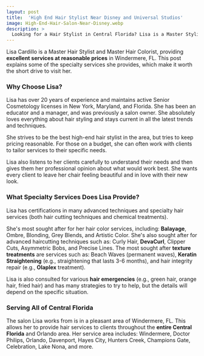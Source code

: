 ```yaml
---
layout: post
title:  'High End Hair Stylist Near Disney and Universal Studios'
image: High-End-Hair-Salon-Near-Disney.webp
description: >
  Looking for a Hair Stylist in Central Florida? Lisa is a Master Stylist & Colorist  providing services in Windermere, just a short drive from the Orlando area.
---
```


<div class="article-text">
  <section class="intro">
  Lisa Cardillo is a Master Hair Stylist and Master Hair Colorist, providing <b>excellent services at reasonable prices</b> in Windermere, FL. This post explains some of the specialty services she provides, which make it worth the short drive to visit her.
  </section>
  <!--excerpt-->
  <h3 class="lead" id="why-lisa">
    Why Choose Lisa?
  </h3>
  <section>
    <p>
    Lisa has over 20 years of experience and maintains active Senior Cosmetology licenses in New York, Maryland, and Florida. She has been an educator and a manager, and was previously a salon owner. She absolutely loves everything about hair styling and stays current in all the latest trends and techniques.
    </p>
    <p>
    She strives to be the best high-end hair stylist in the area, but tries to keep pricing reasonable. For those on a budget, she can often work with clients to tailor services to their specific needs.
    </p>
    <p>
    Lisa also listens to her clients carefully to understand their needs and then gives them her professional opinion about what would work best. She wants every client to leave her chair feeling beautiful and in love with their new look.
    </p>
  </section>
  <h3 class="lead" id="specialty-services">
    What Specialty Services Does Lisa Provide?
  </h3>
  <section>
    <p>
    Lisa has certifications in many advanced techniques and specialty hair services (both hair cutting techniques and chemical treatments).
    </p>
    <p>
    She's most sought after for her hair color services, including: <b>Balayage</b>, Ombre, Blonding, Grey Blends, and Artistic Color. She's also sought after for advanced haircutting techniques such as: Curly Hair, <b>DevaCurl</b>, Clipper Cuts, Asymmetric Bobs, and Precise Lines. The most sought after <b>texture treatments</b> are services such as: Beach Waves (permanent waves), <b>Keratin Straightening</b> (e.g., straightening that lasts 3-6 months), and hair integrity repair (e.g., <b>Olaplex</b> treatment).
    </p>
    <p>
    Lisa is also consulted for various <b>hair emergencies</b> (e.g., green hair, orange hair, fried hair) and has many strategies to try to help, but the details will depend on the specific situation.
    </p>
  </section>  
  <h3 class="lead" id="service-area">
    Serving All of Central Florida
  </h3>
  <section>
    <p>
    The salon Lisa works from is in a pleasant area of Windermere, FL. This allows her to provide hair services to clients throughout the <b>entire Central Florida</b> and Orlando area. Her service area includes: Windermere, Doctor Philips, Orlando, Davenport, Hayes City, Hunters Creek, Champions Gate, Celebration, Lake Nona, and more.
    </p>
  </section>
</div>
